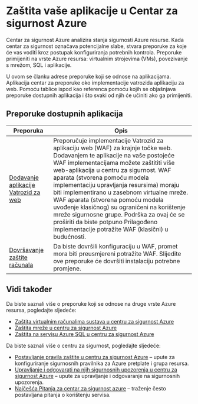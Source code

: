 <properties
   pageTitle="Zaštita vaše aplikacije u Centar za sigurnost Azure | Microsoft Azure"
   description="Dokument adrese preporuke u centru za sigurnost Azure koje olakšavaju zaštititi Azure aplikacija, a Ostanite razgovora u skladu s sigurnosna pravila."
   services="security-center"
   documentationCenter="na"
   authors="TerryLanfear"
   manager="MBaldwin"
   editor=""/>

<tags
   ms.service="security-center"
   ms.devlang="na"
   ms.topic="article"
   ms.tgt_pltfrm="na"
   ms.workload="na"
   ms.date="08/04/2016"
   ms.author="terrylan"/>

# <a name="protecting-your-applications-in-azure-security-center"></a>Zaštita vaše aplikacije u Centar za sigurnost Azure

Centar za sigurnost Azure analizira stanja sigurnosti Azure resurse. Kada centar za sigurnost označava potencijalne slabe, stvara preporuke za koje će vas voditi kroz postupak konfiguriranja potrebnih kontrola.  Preporuke primijeniti na vrste Azure resursa: virtualnim strojevima (VMs), povezivanje s mrežom, SQL i aplikacije.

U ovom se članku adrese preporuke koji se odnose na aplikacijama.  Aplikacija centar za preporuke oko implementacije vatrozida aplikaciju za web.  Pomoću tablice ispod kao referenca pomoću kojih se objašnjava preporuke dostupnih aplikacija i što svaki od njih će učiniti ako ga primijeniti.

## <a name="available-application-recommendations"></a>Preporuke dostupnih aplikacija

|Preporuka|Opis|
|-----|-----|
|[Dodavanje aplikacije Vatrozid za web](security-center-add-web-application-firewall.md)|Preporučuje implementacije Vatrozid za aplikaciju web (WAF) za krajnje točke web. Dodavanjem te aplikacije na vaše postojeće WAF implementacijama možete zaštititi više web-aplikacija u centru za sigurnost. WAF aparata (stvorena pomoću modela implementaciju upravljanja resursima) moraju biti implementirano u zasebnom virtualne mreže. WAF aparata (stvorena pomoću modela uvođenje klasičnog) su ograničeni na korištenje mreže sigurnosne grupe. Podrška za ovaj će se proširiti da biste potpuno Prilagođeno implementacije potražite WAF (klasični) u budućnosti.|
|[Dovršavanje zaštite računala](security-center-add-web-application-firewall.md#finalize-application-protection)|Da biste dovršili konfiguraciju u WAF, promet mora biti preusmjereni potražite WAF. Slijedite ove preporuke će dovršiti instalaciju potrebne promjene.|

## <a name="see-also"></a>Vidi također

Da biste saznali više o preporuke koji se odnose na druge vrste Azure resursa, pogledajte sljedeće:

- [Zaštita virtualnim računalima sustava u centru za sigurnost Azure](security-center-virtual-machine-recommendations.md)
- [Zaštita mreže u centru za sigurnost Azure](security-center-network-recommendations.md)
- [Zaštita na servisu Azure SQL u centru za sigurnost Azure](security-center-sql-service-recommendations.md)

Da biste saznali više o centru za sigurnost, pogledajte sljedeće:

- [Postavljanje pravila zaštite u centru za sigurnost Azure](security-center-policies.md) – upute za konfiguriranje sigurnosnih pravilnika za Azure pretplate i grupa resursa.
- [Upravljanje i odgovarati na njih sigurnosnih upozorenja u centru za sigurnost Azure](security-center-managing-and-responding-alerts.md) – upute za upravljanje i odgovaranje na sigurnosnih upozorenja.
- [Najčešća Pitanja za centar za sigurnost azure](security-center-faq.md) – traženje često postavljana pitanja o korištenju servisa.
